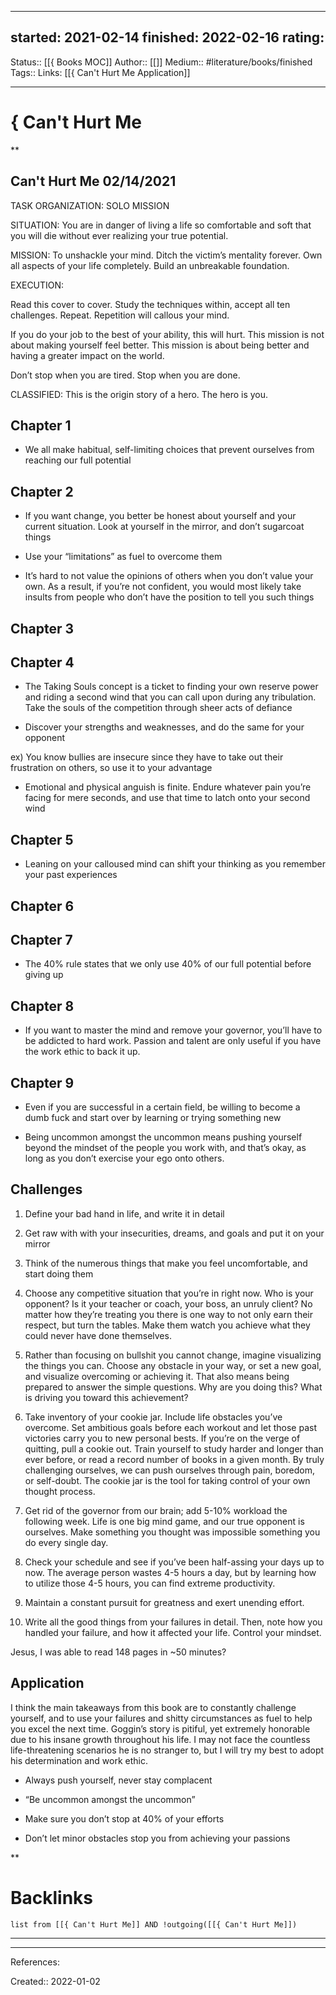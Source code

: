 
---
started: 2021-02-14
finished: 2022-02-16 
rating:
---
Status:: [[{ Books MOC]]
Author:: [[]]
Medium:: #literature/books/finished
Tags::
Links: [[{ Can't Hurt Me Application]]
___
# { Can't Hurt Me
**

## Can't Hurt Me 02/14/2021

  

TASK ORGANIZATION: SOLO MISSION

  

SITUATION: You are in danger of living a life so comfortable and soft that you will die without ever realizing your true potential.

MISSION: To unshackle your mind. Ditch the victim’s mentality forever. Own all aspects of your life completely. Build an unbreakable foundation.

EXECUTION:

Read this cover to cover. Study the techniques within, accept all ten challenges. Repeat. Repetition will callous your mind.

If you do your job to the best of your ability, this will hurt. This mission is not about making yourself feel better. This mission is about being better and having a greater impact on the world.

Don’t stop when you are tired. Stop when you are done.

CLASSIFIED: This is the origin story of a hero. The hero is you.

  
  

## Chapter 1

-   We all make habitual, self-limiting choices that prevent ourselves from reaching our full potential
    

## Chapter 2

-   If you want change, you better be honest about yourself and your current situation. Look at yourself in the mirror, and don’t sugarcoat things
    
-   Use your “limitations” as fuel to overcome them
    
-   It’s hard to not value the opinions of others when you don’t value your own. As a result, if you’re not confident, you would most likely take insults from people who don’t have the position to tell you such things
    

## Chapter 3

## Chapter 4

-   The Taking Souls concept is a ticket to finding your own reserve power and riding a second wind that you can call upon during any tribulation. Take the souls of the competition through sheer acts of defiance
    
-   Discover your strengths and weaknesses, and do the same for your opponent
    

ex) You know bullies are insecure since they have to take out their frustration on others, so use it to your advantage

-   Emotional and physical anguish is finite. Endure whatever pain you’re facing for mere seconds, and use that time to latch onto your second wind
    

## Chapter 5

-   Leaning on your calloused mind can shift your thinking as you remember your past experiences
    

## Chapter 6

## Chapter 7

-   The 40% rule states that we only use 40% of our full potential before giving up
    

## Chapter 8

-   If you want to master the mind and remove your governor, you’ll have to be addicted to hard work. Passion and talent are only useful if you have the work ethic to back it up.
    

## Chapter 9

-   Even if you are successful in a certain field, be willing to become a dumb fuck and start over by learning or trying something new
    
-   Being uncommon amongst the uncommon means pushing yourself beyond the mindset of the people you work with, and that’s okay, as long as you don’t exercise your ego onto others.
    

## Challenges

1.  Define your bad hand in life, and write it in detail
    
2.  Get raw with with your insecurities, dreams, and goals and put it on your mirror
    
3.  Think of the numerous things that make you feel uncomfortable, and start doing them
    
4.  Choose any competitive situation that you’re in right now. Who is your opponent? Is it your teacher or coach, your boss, an unruly client? No matter how they’re treating you there is one way to not only earn their respect, but turn the tables. Make them watch you achieve what they could never have done themselves.
    
5.  Rather than focusing on bullshit you cannot change, imagine visualizing the things you can. Choose any obstacle in your way, or set a new goal, and visualize overcoming or achieving it. That also means being prepared to answer the simple questions. Why are you doing this? What is driving you toward this achievement?
    
6.  Take inventory of your cookie jar. Include life obstacles you’ve overcome. Set ambitious goals before each workout and let those past victories carry you to new personal bests. If you’re on the verge of quitting, pull a cookie out. Train yourself to study harder and longer than ever before, or read a record number of books in a given month. By truly challenging ourselves, we can push ourselves through pain, boredom, or self-doubt. The cookie jar is the tool for taking control of your own thought process.
    
7.  Get rid of the governor from our brain; add 5-10% workload the following week. Life is one big mind game, and our true opponent is ourselves. Make something you thought was impossible something you do every single day.
    
8.  Check your schedule and see if you’ve been half-assing your days up to now. The average person wastes 4-5 hours a day, but by learning how to utilize those 4-5 hours, you can find extreme productivity.
    
9.  Maintain a constant pursuit for greatness and exert unending effort.
    
10.  Write all the good things from your failures in detail. Then, note how you handled your failure, and how it affected your life. Control your mindset.
     
Jesus, I was able to read 148 pages in ~50 minutes?

## Application

I think the main takeaways from this book are to constantly challenge yourself, and to use your failures and shitty circumstances as fuel to help you excel the next time. Goggin’s story is pitiful, yet extremely honorable due to his insane growth throughout his life. I may not face the countless life-threatening scenarios he is no stranger to, but I will try my best to adopt his determination and work ethic.

-   Always push yourself, never stay complacent
    
-   “Be uncommon amongst the uncommon”
    
-   Make sure you don’t stop at 40% of your efforts
    
-   Don’t let minor obstacles stop you from achieving your passions
    

**
# Backlinks
```dataview
list from [[{ Can't Hurt Me]] AND !outgoing([[{ Can't Hurt Me]])
```
___
___
References:

Created:: 2022-01-02
